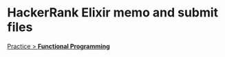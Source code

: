 # HackerRank Elixir memo and submit files

[Practice > __Functional Programming__](https://www.hackerrank.com/domains/fp?filters%5Bstatus%5D%5B%5D=unsolved)
